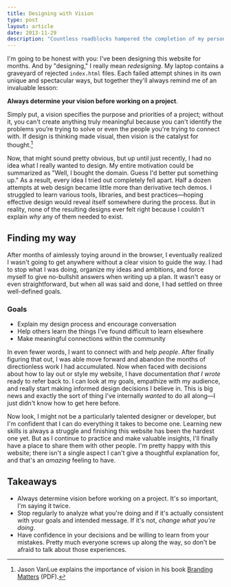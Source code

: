 ```yaml
---
title: Designing with Vision
type: post
layout: article
date: 2013-11-29
description: "Countless roadblocks hampered the completion of my personal website: problems I invented, problems I solved—and most importantly—problems I can explain my solutions to."
---
```


I'm going to be honest with you: I've been designing this website for months. And by "designing," I really mean _redesigning_. My laptop contains a graveyard of rejected `index.html` files. Each failed attempt shines in its own unique and spectacular ways, but together they'll always remind me of an invaluable lesson:

**Always determine your vision before working on a project**.

Simply put, a vision specifies the purpose and priorities of a project; without it, you can't create anything truly meaningful because you can't identify the problems you’re trying to solve or even the people you're trying to connect with. If design is thinking made visual, then vision is the catalyst for thought.[^1]

Now, that might sound pretty obvious, but up until just recently, I had no idea what I really wanted to design. My entire motivation could be summarized as "Well, I bought the domain. Guess I'd better put something up." As a result, every idea I tried out completely fell apart. Half a dozen attempts at web design became little more than derivative tech demos. I struggled to learn various tools, libraries, and best practices—hoping effective design would reveal itself somewhere during the process. But in reality, none of the resulting designs ever felt right because I couldn't explain _why_ any of them needed to exist.

Finding my way
--------------

After months of aimlessly toying around in the browser, I eventually realized I wasn't going to get anywhere without a clear vision to guide the way. I had to stop what I was doing, organize my ideas and ambitions, and force myself to give no-bullshit answers when writing up a plan. It wasn't easy or even straightforward, but when all was said and done, I had settled on three well-defined goals.

### Goals

- Explain my design process and encourage conversation
- Help others learn the things I’ve found difficult to learn elsewhere
- Make meaningful connections within the community

In even fewer words, I want to connect with and help _people_. After finally figuring that out, I was able move forward and abandon the months of directionless work I had accumulated. Now when faced with decisions about how to lay out or style my website, I have documentation _that I wrote_ ready to refer back to. I can look at my goals, empathize with my audience, and really start making informed design decisions I believe in. This is big news and exactly the sort of thing I've internally _wanted_ to do all along—I just didn't know how to get here before.

Now look, I might not be a particularly talented designer or developer, but I'm confident that I can do everything it takes to become one. Learning new skills is always a struggle and finishing this website has been the hardest one yet. But as I continue to practice and make valuable insights, I'll finally have a place to share them with other people. I'm pretty happy with this website; there isn't a single aspect I can't give a thoughtful explanation for, and that's an _amazing_ feeling to have.

Takeaways
---------

- Always determine vision before working on a project. It's so important, I'm saying it twice.
- Stop regularly to analyze what you're doing and if it's actually consistent with your goals and intended message. If it's not, _change what you're doing_.
- Have confidence in your decisions and be willing to learn from your mistakes. Pretty much everyone screws up along the way, so don't be afraid to talk about those experiences.

[^1]: Jason VanLue explains the importance of vision in his book [Branding Matters][brandingmatters-vision] (PDF).
[^2]: A more detailed version is up on this website's [GitHub repo][github-vision].

[brandingmatters-vision]: https://dl.dropboxusercontent.com/u/10771647/brandingMatters_chapter1.pdf
[github-vision]: https://github.com/johndjameson/johndjameson.com/blob/master/_docs/vision.md
